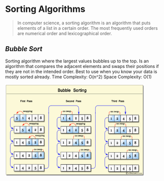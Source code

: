 
# Sorting Algorithms

> In computer science, a sorting algorithm is an algorithm that puts elements of a list in a certain order. The most frequently used orders are numerical order and lexicographical order.

## _Bubble Sort_

Sorting algorithm where the largest values bubbles up to the top. 
Is an algorithm that compares the adjacent elements and swaps their positions if they are not in the intended order.
Best to use when you know your data is mostly sorted already.
Time Complexity: O(n^2) Space Complexity: O(1)

<img src="../images/bubble.png" width="450" height="300">
